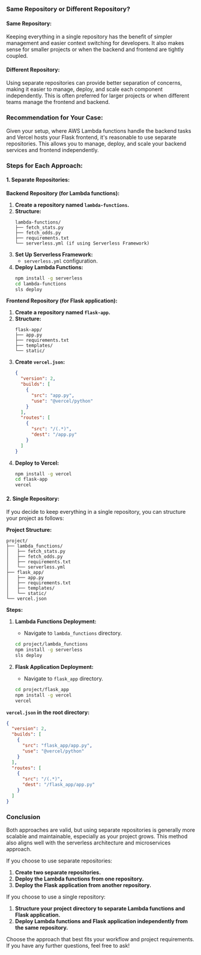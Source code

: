 ### Same Repository or Different Repository?

#### Same Repository:
Keeping everything in a single repository has the benefit of simpler management and easier context switching for developers. It also makes sense for smaller projects or when the backend and frontend are tightly coupled.

#### Different Repository:
Using separate repositories can provide better separation of concerns, making it easier to manage, deploy, and scale each component independently. This is often preferred for larger projects or when different teams manage the frontend and backend.

### Recommendation for Your Case:
Given your setup, where AWS Lambda functions handle the backend tasks and Vercel hosts your Flask frontend, it's reasonable to use separate repositories. This allows you to manage, deploy, and scale your backend services and frontend independently.

### Steps for Each Approach:

#### 1. **Separate Repositories:**

**Backend Repository (for Lambda functions):**
1. **Create a repository named `lambda-functions`.**
2. **Structure:**
    ```
    lambda-functions/
    ├── fetch_stats.py
    ├── fetch_odds.py
    ├── requirements.txt
    └── serverless.yml (if using Serverless Framework)
    ```
3. **Set Up Serverless Framework:**
    - `serverless.yml` configuration.
4. **Deploy Lambda Functions:**
    ```sh
    npm install -g serverless
    cd lambda-functions
    sls deploy
    ```

**Frontend Repository (for Flask application):**
1. **Create a repository named `flask-app`.**
2. **Structure:**
    ```
    flask-app/
    ├── app.py
    ├── requirements.txt
    ├── templates/
    └── static/
    ```
3. **Create `vercel.json`:**
    ```json
    {
      "version": 2,
      "builds": [
        {
          "src": "app.py",
          "use": "@vercel/python"
        }
      ],
      "routes": [
        {
          "src": "/(.*)",
          "dest": "/app.py"
        }
      ]
    }
    ```
4. **Deploy to Vercel:**
    ```sh
    npm install -g vercel
    cd flask-app
    vercel
    ```

#### 2. **Single Repository:**

If you decide to keep everything in a single repository, you can structure your project as follows:

**Project Structure:**
```
project/
├── lambda_functions/
│   ├── fetch_stats.py
│   ├── fetch_odds.py
│   ├── requirements.txt
│   └── serverless.yml
├── flask_app/
│   ├── app.py
│   ├── requirements.txt
│   ├── templates/
│   └── static/
└── vercel.json
```

**Steps:**

1. **Lambda Functions Deployment:**
    - Navigate to `lambda_functions` directory.
    ```sh
    cd project/lambda_functions
    npm install -g serverless
    sls deploy
    ```

2. **Flask Application Deployment:**
    - Navigate to `flask_app` directory.
    ```sh
    cd project/flask_app
    npm install -g vercel
    vercel
    ```

**`vercel.json` in the root directory:**
```json
{
  "version": 2,
  "builds": [
    {
      "src": "flask_app/app.py",
      "use": "@vercel/python"
    }
  ],
  "routes": [
    {
      "src": "/(.*)",
      "dest": "/flask_app/app.py"
    }
  ]
}
```

### Conclusion

Both approaches are valid, but using separate repositories is generally more scalable and maintainable, especially as your project grows. This method also aligns well with the serverless architecture and microservices approach.

If you choose to use separate repositories:
1. **Create two separate repositories.**
2. **Deploy the Lambda functions from one repository.**
3. **Deploy the Flask application from another repository.**

If you choose to use a single repository:
1. **Structure your project directory to separate Lambda functions and Flask application.**
2. **Deploy Lambda functions and Flask application independently from the same repository.**

Choose the approach that best fits your workflow and project requirements. If you have any further questions, feel free to ask!